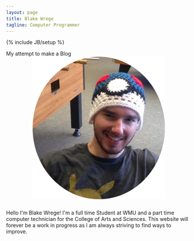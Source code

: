 ```yaml
---
layout: page
title: Blake Wrege
tagline: Computer Programmer
---
```

{% include JB/setup %}

<style>
img {
    display: block;
    max-width:360px;
    max-height:480px;
    width: auto;
    height: auto;
    margin-left: auto;
    margin-right: auto
}

.bio.vertical-center {
  margin-bottom: 0; 
}

.vertical-center {
  min-height: 100%;
  min-height: 100vh; 
  display: -webkit-box;
  display: -moz-box;
  display: -ms-flexbox;
  display: -webkit-flex;
  display: flex; 
  width: 100%;
  
         -webkit-box-pack : center;
            -moz-box-pack : center;
            -ms-flex-pack : center;
  	 -webkit-justify-content : center;
          justify-content : center;
}

}

</style>



My attempt to make a Blog
	<img src="/assets/images/blake.jpg" alt="Blake">   
	
<div class="bio vertical-center">
	<div class="container text-center">
<p class="text-center">Hello I'm Blake Wrege! I'm a full time Student at WMU and a part time computer technician for the College of Arts and Sciences. This website will forever be a work in progress as I am always striving to find ways to improve.</p>
	</div>
</div>


List of posts 

<ul class="posts">
  {% for post in site.posts %}
    <li><span>{{ post.date | date_to_string }}</span> &raquo; <a href="{{ BASE_PATH }}{{ post.url }}">{{ post.title }}</a></li>
  {% endfor %}
</ul>



